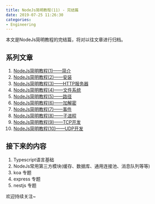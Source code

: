 ```yaml
---
title: NodeJs简明教程(11) - 完结篇
date: 2019-07-25 11:26:30
categories:
- Engineering
---
```


本文是NodeJs简明教程的完结篇，将对以往文章进行归档。

## 系列文章

1. [NodeJs简明教程(1)——简介](https://www.ddhigh.com/2019/07/18/nodejs-guide-about.html)
1. [NodeJs简明教程(2)——安装](https://www.ddhigh.com/2019/07/19/nodejs-guide-installation.html)
1. [NodeJs简明教程(3)——HTTP服务器](https://www.ddhigh.com/2019/07/19/nodejs-guide-http-server.html)
2. [NodeJs简明教程(4)——文件系统](https://www.ddhigh.com/2019/07/20/nodejs-guide-filesystem.html)
3. [NodeJs简明教程(5)——路径](https://www.ddhigh.com/2019/07/20/nodejs-guide-path.html)
3. [NodeJs简明教程(6)——加解密](https://www.ddhigh.com/2019/07/21/nodejs-guide-crypto.html)
3. [NodeJs简明教程(7)——事件](https://www.ddhigh.com/2019/07/22/nodejs-guide-events.html)
4. [NodeJs简明教程(8)——子进程](https://www.ddhigh.com/2019/07/23/nodejs-guide-child-process.html)
4. [NodeJs简明教程(9)——TCP开发](https://www.ddhigh.com/2019/07/24/nodejs-guide-net.html)
4. [NodeJs简明教程(10)——UDP开发](https://www.ddhigh.com/2019/07/25/nodejs-guide-dgram.html)

## 接下来的内容

1. Typescript语言基础
2. NodeJs常用第三方模块(缓存、数据库、通用连接池、消息队列等等)
3. koa 专题
4. express 专题
5. nestjs 专题

欢迎持续关注~

